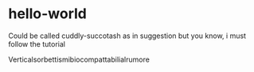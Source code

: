 # hello-world
Could be called cuddly-succotash as in suggestion but you know, i must follow the tutorial

Verticalsorbettismibiocompattabilialrumore
